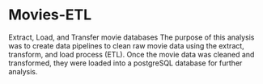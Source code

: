 # Movies-ETL
Extract, Load, and Transfer movie databases
The purpose of this analysis was to create data pipelines to clean raw movie data using the extract, transform, and load process (ETL). Once the movie data was cleaned and transformed, they were loaded into a postgreSQL database for further analysis.

